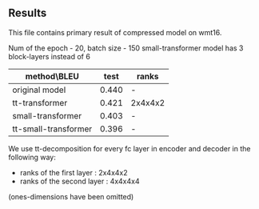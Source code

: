 ## Results

This file contains primary result of compressed model on wmt16.


Num of the epoch - 20, batch size - 150
small-transformer model has 3 block-layers instead of 6


| method\BLEU    | test  | ranks   | 
|----------------|-------|---------|
| original model | 0.440 |  -      | 
| tt-transformer | 0.421 | 2x4x4x2 |
| small-transformer | 0.403 | - | 
| tt-small-transformer | 0.396 | - | 
 

We use tt-decomposition for every fc layer in encoder and decoder  in the following way:
- ranks of the first layer   : 2x4x4x2
- ranks of  the second layer : 4x4x4x4

(ones-dimensions have been omitted)

